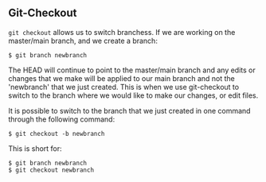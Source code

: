 ## Git-Checkout

`git checkout` allows us to switch branchess. If we are working on the master/main branch, and we create a branch:  

`$ git branch newbranch`  

The HEAD will continue to point to the master/main branch and any edits or changes that we make will be applied to our main branch and not the 'newbranch' that we just created. This is when we use git-checkout to switch to the branch where we would like to make our changes, or edit files.

It is possible to switch to the branch that we just created in one command through the following command:

`$ git checkout -b newbranch`  

This is short for:

`$ git branch newbranch`  
`$ git checkout newbranch`





